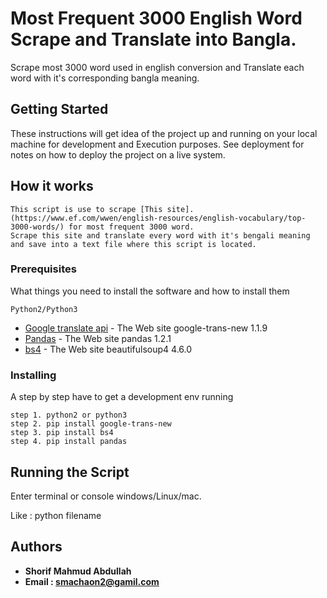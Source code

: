# Most Frequent 3000 English Word Scrape and Translate into Bangla.

Scrape most 3000 word used in english conversion and Translate each word with it's corresponding bangla meaning.

## Getting Started

These instructions will get idea of the project up and running on your local machine for development and Execution purposes. See deployment for notes on how to deploy the project on a live system.

## How it works
```
This script is use to scrape [This site].(https://www.ef.com/wwen/english-resources/english-vocabulary/top-3000-words/) for most frequent 3000 word.
Scrape this site and translate every word with it's bengali meaning and save into a text file where this script is located.
``` 
### Prerequisites

What things you need to install the software and how to install them
```
Python2/Python3
```
* [Google translate api](https://pypi.org/project/google-trans-new/) - The Web site google-trans-new 1.1.9
* [Pandas](https://pypi.org/project/pandas/) - The Web site pandas 1.2.1
* [bs4](https://pypi.python.org/pypi/beautifulsoup4) - The Web site  beautifulsoup4 4.6.0

### Installing

A step by step have to get a development env running
```
step 1. python2 or python3
step 2. pip install google-trans-new
step 3. pip install bs4
step 4. pip install pandas
```

## Running the Script

Enter terminal or console windows/Linux/mac.  

Like : python filename       


## Authors

* **Shorif Mahmud Abdullah** 
* **Email : smachaon2@gamil.com**

